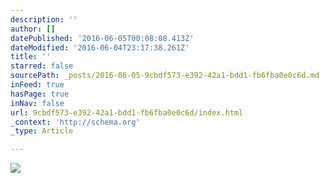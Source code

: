 ```yaml
---
description: ''
author: []
datePublished: '2016-06-05T00:08:08.413Z'
dateModified: '2016-06-04T23:17:38.261Z'
title: ''
starred: false
sourcePath: _posts/2016-06-05-9cbdf573-e392-42a1-bdd1-fb6fba0e0c6d.md
inFeed: true
hasPage: true
inNav: false
url: 9cbdf573-e392-42a1-bdd1-fb6fba0e0c6d/index.html
_context: 'http://schema.org'
_type: Article

---
```

![](https://the-grid-user-content.s3-us-west-2.amazonaws.com/305a177b-3111-4355-bc0a-62f886fd7803.jpg)